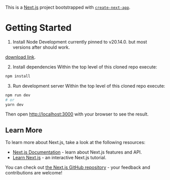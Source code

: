 This is a [Next.js](https://nextjs.org/) project bootstrapped with [`create-next-app`](https://github.com/vercel/next.js/tree/canary/packages/create-next-app).

# Getting Started

1. Install Node
Development currently pinned to v20.14.0. but most versions after should work. 

[download link](https://nodejs.org/en/download/package-manager).

2. Install dependencies
Within the top level of this cloned repo execute:
```bash
npm install
```

3. Run development server
Within the top level of this cloned repo execute:
```bash
npm run dev
# or
yarn dev
```

Then open [http://localhost:3000](http://localhost:3000) with your browser to see the result.


## Learn More

To learn more about Next.js, take a look at the following resources:

- [Next.js Documentation](https://nextjs.org/docs) - learn about Next.js features and API.
- [Learn Next.js](https://nextjs.org/learn) - an interactive Next.js tutorial.

You can check out [the Next.js GitHub repository](https://github.com/vercel/next.js/) - your feedback and contributions are welcome!